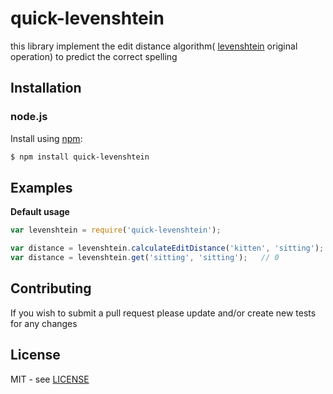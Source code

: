 # quick-levenshtein
this library implement the edit distance algorithm( [levenshtein](http://en.wikipedia.org/wiki/Levenshtein_distance)  original operation) to predict the correct spelling


## Installation

### node.js

Install using [npm](http://npmjs.org/):

```bash
$ npm install quick-levenshtein
```
## Examples

**Default usage**

```javascript
var levenshtein = require('quick-levenshtein');

var distance = levenshtein.calculateEditDistance('kitten', 'sitting');   // 3
var distance = levenshtein.get('sitting', 'sitting');   // 0
```


## Contributing

If you wish to submit a pull request please update and/or create new tests for any changes


## License

MIT - see [LICENSE](https://github.com/Bdost/quick-levenshtein/blob/master/LICENSE)
